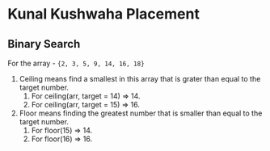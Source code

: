 # Kunal Kushwaha Placement

## Binary Search

For the array - `{2, 3, 5, 9, 14, 16, 18}`

1. Ceiling means find a smallest in this array that is grater than equal to the target number.
   1. For ceiling(arr, target = 14) => 14.
   2. For ceiling(arr, target = 15) => 16.
2. Floor means finding the greatest number that is smaller than equal to the target number.
   1. For floor(15) => 14.
   2. For floor(16) => 16.
